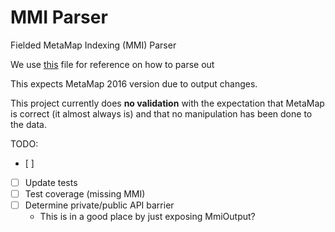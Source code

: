 # MMI Parser

Fielded MetaMap Indexing (MMI) Parser

We use [this](https://lhncbc.nlm.nih.gov/ii/tools/MetaMap/Docs/MMI_Output_2016.pdf) file for reference on how to parse out

This expects MetaMap 2016 version due to output changes.

This project currently does **no validation** with the expectation that MetaMap is correct (it almost always is) and that no manipulation has been done to the data.

TODO:
- [ ] 
- [ ] Update tests
- [ ] Test coverage (missing MMI)
- [ ] Determine private/public API barrier
  - This is in a good place by just exposing MmiOutput?

